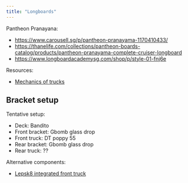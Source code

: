 ```yaml
---
title: "Longboards"
---
```


Pantheon Pranayana:
- https://www.carousell.sg/p/pantheon-pranayama-1170410433/
- https://thanelife.com/collections/pantheon-boards-catalog/products/pantheon-pranayama-complete-cruiser-longboard
- https://www.longboardacademysg.com/shop/p/style-01-fnj6e

Resources:
- [Mechanics of trucks](https://randal.com/faq/)

## Bracket setup

Tentative setup:

- Deck: Bandito
- Front bracket: Gbomb glass drop
- Front truck: DT poppy 55
- Rear bracket: Gbomb glass drop
- Rear truck: ??

Alternative components:

- [Lepsk8 integrated front truck](https://www.lepsk8.com/product/ldp-integrated-rkp-front-truck-55-degree/)
